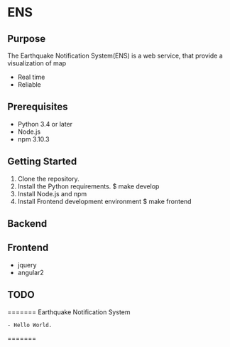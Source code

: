 # ENS

## Purpose
The Earthquake Notification System(ENS) is a web service, that provide a visualization of map 
  
  - Real time
  - Reliable

## Prerequisites
  - Python 3.4 or later
  - Node.js
  - npm 3.10.3

## Getting Started
  1. Clone the repository.
  2. Install the Python requirements.
    $ make develop
  3. Install Node.js and npm
  4. Install Frontend development environment
    $ make frontend

## Backend
    
## Frontend
  - jquery
  - angular2
    
## TODO     
=======
    Earthquake Notification System
	
	- Hello World.
=======

